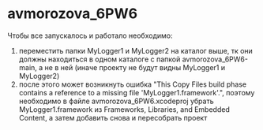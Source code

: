# avmorozova_6PW6

Чтобы все запускалось и работало необходимо:
1) переместить папки MyLogger1 и MyLogger2 на каталог выше, 
тк они должны находиться в одном каталоге с папкой avmorozova_6PW6-main, а не в ней 
(иначе проекту не будут видны MyLogger1 и MyLogger2)
2) после этого может возникнуть ошибка "This Copy Files build phase contains a reference to a missing file 'MyLogger1.framework'.", 
поэтому необходимо в файле avmorozova_6PW6.xcodeproj убрать MyLogger1.framework из Frameworks, Libraries, and Embedded Content,
а затем добавить снова и пересобрать проект

